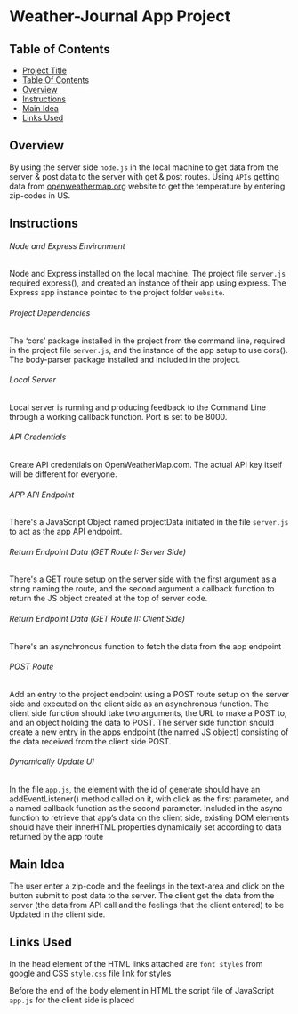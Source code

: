 # Weather-Journal App Project

## Table of Contents
* [Project Title](#weather-journal-app-project)
* [Table Of Contents](#table-of-contents)
* [Overview](#overview)
* [Instructions](#instructions)
* [Main Idea](#main-idea)
* [Links Used](#links-used)

## Overview
By using the server side `node.js` in the local machine to get data from the server & post data to the server with get & post routes.
Using `APIs` getting data from [openweathermap.org](https://openweathermap.org/) website to get the temperature by entering zip-codes in US.

## Instructions
###### Node and Express Environment
Node and Express installed on the local machine. The project file `server.js` required express(), and created an instance of their app using express.
The Express app instance pointed to the project folder `website`.
###### Project Dependencies
The ‘cors’ package installed in the project from the command line, required in the project file `server.js`, and the instance of the app setup to use cors().
The body-parser package installed and included in the project.
###### Local Server
Local server is running and producing feedback to the Command Line through a working callback function.
Port is set to be 8000.
###### API Credentials
Create API credentials on OpenWeatherMap.com.
The actual API key itself will be different for everyone.
###### APP API Endpoint
There's a JavaScript Object named projectData initiated in the file `server.js` to act as the app API endpoint.
######  Return Endpoint Data (GET Route I: Server Side)
There's a GET route setup on the server side with the first argument as a string naming the route, and the second argument a callback function to return the JS object created at the top of server code.
######  Return Endpoint Data (GET Route II: Client Side)
There's an asynchronous function to fetch the data from the app endpoint
###### POST Route
Add an entry to the project endpoint using a POST route setup on the server side and executed on the client side as an asynchronous function.
The client side function should take two arguments, the URL to make a POST to, and an object holding the data to POST.
The server side function should create a new entry in the apps endpoint (the named JS object) consisting of the data received from the client side POST.
###### Dynamically Update UI
In the file `app.js`, the element with the id of generate should have an addEventListener() method called on it, with click as the first parameter, and a named callback function as the second parameter.
Included in the async function to retrieve that app’s data on the client side, existing DOM elements should have their innerHTML properties dynamically set according to data returned by the app route

## Main Idea
The user enter a zip-code and the feelings in the text-area and click on the button submit to post data to the server. The client get the data from the server (the data from API call and the feelings that the client entered) to be Updated in the client side.

## Links Used
In the head element of the HTML links attached are `font styles` from google and CSS `style.css` file link for styles

Before the end of the body element in HTML the script file of JavaScript `app.js` for the client side is placed
